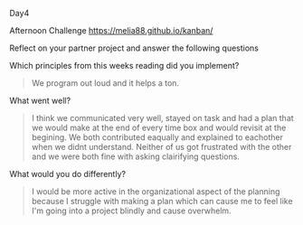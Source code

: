 Day4 

Afternoon Challenge https://melia88.github.io/kanban/

Reflect on your partner project and answer the following questions

Which principles from this weeks reading did you implement?
>We program out loud and it helps a ton. 

What went well?
> I think we communicated very well, stayed on task and had a plan that we would make at the end of every time box and would revisit at the begining. We both contributed eaqually and explained to eachother when we didnt understand. Neither of us got frustrated with the other and we were both fine with asking clairifying questions.

What would you do differently?
> I would be more active in the organizational aspect of the planning because I struggle with making a plan which can cause me to feel like I'm going into a project blindly and cause overwhelm.